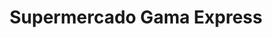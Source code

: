 ---
title: "Supermercado Gama Express"
url: /caracas/supermercado-gama-express/
shop: Supermarkt
---